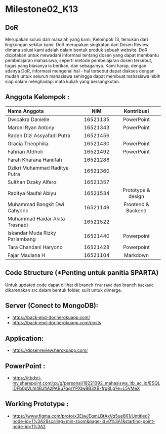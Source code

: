 # Milestone02_K13

## DoR
Merupakan solusi dari masalah yang kami, Kelompok 13, temukan dari lingkungan sekitar kami. DoR merupakan singkatan dari Dosen Review, dimana solusi kami adalah dalam bentuk produk sebuah website. DoR diciptakan untuk mewadahi informasi tentang dosen yang dapat membantu pembelajaran mahasiswa, seperti metode pembelajaran dosen tersebut, tugas yang biasanya ia berikan, dan sebagainya. Kami harap, dengan adanya DoR, informasi mengenai hal - hal tersebut dapat diakses dengan mudah untuk seluruh mahasiswa sehingga dapat membuat mahasiswa lebih siap dalam menghadapi mata kuliah yang bersangkutan.

## Anggota Kelompok :
| Nama Anggota   | NIM | Kontribusi |
| :---        |    :----:   | :---: |
| Dwicakra Danielle      | 16521135 | PowerPoint |
| Marcel Ryan Antony   | 16521343 | PowerPoint |
| Raden Dizi Assyafadi Putra | 16521456 | | UI & Frontend |
| Gracia Theophilia | 16521430 | PowerPoint |
| Fahrian Afdholi | 16521492 | PowerPoint |
| Farah Kharana Haniifah | 16521288 | |
| Dzikri Muhammad Raditya Putra | 16521360 | |
| Sulthan Dzaky Alfaro | 16521357 | |
| Raditya Naufal Abiyu | 16521534 | Prototype & design |
| Muhammad Bangkit Dwi Cahyono | 16521149 | Frontend & Backend |
| Muhammad Haidar Akita Tresnadi | 16521522 | |
| Iskandar Muda Rizky Parlambang | 16521440 | Powerpoint |
| Tara Chandani Haryono | 16521428 | Powerpoint |
| Fajar Maulana H | 16521104 | Markdown |

## Code Structure (*Penting untuk panitia SPARTA)
Untuk updated code dapat dilihat di branch ```frontend``` dan branch ```backend``` dikarenakan src dalam bentuk folder, sulit untuk dimerge.

## Server (Conect to MongoDB):
- https://back-end-dor.herokuapp.com/
- https://back-end-dor.herokuapp.com/posts

## Application:
- https://dosenreview.herokuapp.com/

## PowerPoint : 
- https://itbdsti-my.sharepoint.com/:p:/g/personal/18221092_mahasiswa_itb_ac_id/ESQLlDFb0pVLhI4BJfiAzPABu7qqrYPXlwBB3XB-frg8Lg?e=L5VMeX

## Working Prototype : 
- https://www.figma.com/proto/x3EjwJEqmLBtAxVq5ue6K1/Untitled?node-id=1%3A2&scaling=min-zoom&page-id=0%3A1&starting-point-node-id=1%3A2

